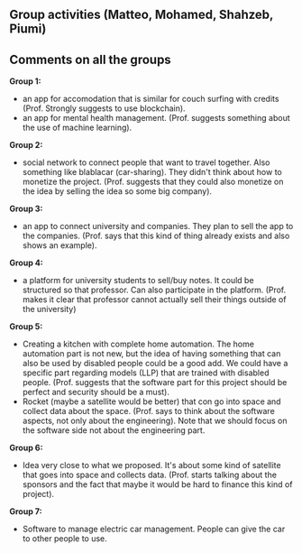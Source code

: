 ## Group activities (Matteo, Mohamed, Shahzeb, Piumi)

## Comments on all the groups

**Group 1:** 
- an app for accomodation that is similar for couch surfing with credits (Prof. Strongly suggests to use blockchain).
- an app for mental health management. (Prof. suggests something about the use of machine learning).

**Group 2:**
- social network to connect people that want to travel together. Also something like blablacar (car-sharing). They didn't think about how to monetize the project. (Prof. suggests that they could also monetize on the idea by selling the idea so some big company).

**Group 3:**
- an app to connect university and companies. They plan to sell the app to the companies. (Prof. says that this kind of thing already exists and also shows an example).

**Group 4:**
- a platform for university students to sell/buy notes. It could be structured so that professor. Can also participate in the platform. (Prof. makes it clear that professor cannot actually sell their things outside of the university)

**Group 5:**
- Creating a kitchen with complete home automation. The home automation part is not new, but the idea of having something that can also be used by disabled people could be a good add. We could have a specific part regarding models (LLP) that are trained with disabled people. (Prof. suggests that the software part for this project should be perfect and security should be a must).
- Rocket (maybe a satellite would be better) that con go into space and collect data about the space. (Prof. says to think about the software aspects, not only about the engineering).
Note that we should focus on the software side not about the engineering part.

**Group 6:**
- Idea very close to what we proposed. It's about some kind of satellite that goes into space and collects data. (Prof. starts talking about the sponsors and the fact that maybe it would be hard to finance this kind of project).

**Group 7:**
- Software to manage electric car management. People can give the car to other people to use.
